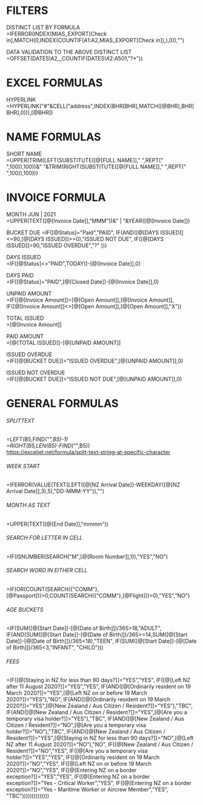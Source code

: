 # FILTERS

DISTINCT LIST BY FORMULA  
=IFERROR(INDEX(MIAS_EXPORT[Check in],MATCH(0,INDEX(COUNTIF($A$1:A2,MIAS_EXPORT[Check in]),),0)),"")

DATA VALIDATION TO THE ABOVE DISTINCT LIST
=OFFSET(DATES!$A$2,,,COUNTIF(DATES!$A$2:$A$501,"?*"))

# EXCEL FORMULAS

HYPERLINK
=HYPERLINK("#"&CELL("address",INDEX(BHR[BHR],MATCH([@BHR],BHR[BHR],0))),[@BHR])

# NAME FORMULAS

SHORT NAME    
=UPPER(TRIM(LEFT(SUBSTITUTE([@[FULL NAME]]," ",REPT(" ",100)),100))&" "&TRIM(RIGHT(SUBSTITUTE([@[FULL NAME]]," ",REPT(" ",100)),100)))

# INVOICE FORMULA  

MONTH    JUN | 2021  
=UPPER(TEXT([@[Invoice Date]],"MMM"))&" | "&YEAR([@[Invoice Date]])

BUCKET DUE
=IF([@Status]="Paid","PAID",
IF(AND([@[DAYS ISSUED]]<=90,[@[DAYS ISSUED]]>=0),"ISSUED NOT DUE",
IF([@[DAYS ISSUED]]>90,"ISSUED OVERDUE","?"
)))

DAYS ISSUED    
=IF([@Status]<>"PAID",TODAY()-[@[Invoice Date]],0)

DAYS PAID  
=IF([@Status]="PAID",[@[Closed Date]]-[@[Invoice Date]],0)

UNPAID AMOUNT  
=IF([@[Invoice Amount]]=[@[Open Amount]],[@[Invoice Amount]],
IF([@[Invoice Amount]]<>[@[Open Amount]],[@[Open Amount]],"X"))

TOTAL ISSUED  
=[@[Invoice Amount]]

PAID AMOUNT  
=[@[TOTAL ISSUED]]-[@[UNPAID AMOUNT]]

ISSUED OVERDUE  
=IF([@[BUCKET DUE]]="ISSUED OVERDUE",[@[UNPAID AMOUNT]],0)

ISSUED NOT OVERDUE   
=IF([@[BUCKET DUE]]="ISSUED NOT DUE",[@[UNPAID AMOUNT]],0)

# GENERAL FORMULAS  

###### SPLITTEXT 
=LEFT(B5,FIND("_",B5)-1)  
=RIGHT(B5,LEN(B5)-FIND("_",B5))  
https://exceljet.net/formula/split-text-string-at-specific-character  

###### WEEK START
=IFERROR(VALUE(TEXT(LEFT([@[NZ Arrival Date]]-WEEKDAY([@[NZ Arrival Date]],3),5),"DD-MMM-YY")),"")

###### MONTH AS TEXT  
=UPPER(TEXT([@[End Date]],"mmmm"))

###### SEARCH FOR LETTER IN CELL  
=IF(ISNUMBER(SEARCH("M",[@[Room Number]],1)),"YES","NO")

###### SEARCH WORD IN EITHER CELL  
=IF(OR(COUNT(SEARCH({"COMM"},[@Passport]))>0,COUNT(SEARCH({"COMM"},[@Flight]))>0),"YES","NO")

###### AGE BUCKETS  
=IF(SUM([@[Start Date]]-[@[Date of Birth]])/365>18,"ADULT",
IF(AND(SUM([@[Start Date]]-[@[Date of Birth]])/365>=14,SUM([@[Start Date]]-[@[Date of Birth]])/365<18),"TEEN",
IF(SUM([@[Start Date]]-[@[Date of Birth]])/365<3,"INFANT",
"CHILD")))

###### FEES  
=IF([@[Staying in NZ for less than 90 days?]]="YES","YES",
IF([@[Left NZ after 11 August 2020?]]="YES","YES",
IF(AND([@[Ordinarily resident on 19 March 2020?]]="YES",[@[Left NZ on or before 19 March 2020?]]="YES"),"NO",
IF(AND([@[Ordinarily resident on 19 March 2020?]]="YES",[@[New Zealand / Aus Citizen / Resident?]]="YES"),"TBC",
IF(AND([@[New Zealand / Aus Citizen / Resident?]]="YES",[@[Are you a temporary visa holder?]]="YES"),"TBC",
IF(AND([@[New Zealand / Aus Citizen / Resident?]]="NO",[@[Are you a temporary visa holder?]]="NO"),"TBC",
IF(AND([@[New Zealand / Aus Citizen / Resident?]]="YES",[@[Staying in NZ for less than 90 days?]]="NO",[@[Left NZ after 11 August 2020?]]="NO"),"NO",
IF([@[New Zealand / Aus Citizen / Resident?]]="NO","YES",
IF([@[Are you a temporary visa holder?]]="YES","YES",
IF([@[Ordinarily resident on 19 March 2020?]]="NO","YES",
IF([@[Left NZ on or before 19 March 2020?]]="NO","YES",
IF([@[Entering NZ on a border exception?]]="YES","YES",
IF([@[Entering NZ on a border exception?]]="Yes - Critical Worker","YES",
IF([@[Entering NZ on a border exception?]]="Yes - Maritime Worker or Aircrew Member","YES",
"TBC"))))))))))))))













